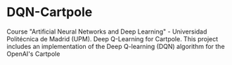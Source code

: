 # DQN-Cartpole
Course "Artificial Neural Networks and Deep Learning" - Universidad Politécnica de Madrid (UPM). Deep Q-Learning for Cartpole. This project includes an implementation of the Deep Q-learning (DQN) algorithm for the OpenAI's Cartpole
